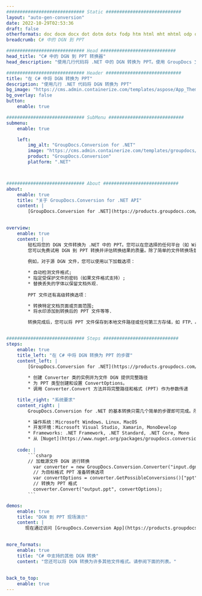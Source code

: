 ```yaml
---
############################# Static ############################
layout: "auto-gen-conversion"
date: 2022-10-29T02:53:36
draft: false
otherformats: doc docm docx dot dotm dotx fodp htm html mht mhtml odp odt otp pot potm potx pps ppsm ppsx ppt pptm pptx rtf
breadcrumb: C# 中的 DGN 到 PPT

############################# Head ############################
head_title: "C# 中的 DGN 到 PPT 转换器"
head_description: "使用几行代码将 .NET 中的 DGN 转换为 PPT。使用 GroupDocs 文档转换 API 转换 160 多种文件格式。"

############################# Header ############################
title: "在 C# 中将 DGN 转换为 PPT"
description: "使用几行 .NET 代码将 DGN 转换为 PPT"
bg_image: "https://cms.admin.containerize.com/templates/aspose/App_Themes/V3/images/bg/header1.png"
bg_overlay: false
button:
    enable: true

############################# SubMenu ############################
submenu:
    enable: true

    left:
        img_alt: "GroupDocs.Conversion for .NET"
        image: "https://cms.admin.containerize.com/templates/groupdocs/images/product-logos/90x90-noborder/groupdocs-conversion-net.png"
        product: "GroupDocs.Conversion"
        platform: ".NET"



############################# About ############################
about:
    enable: true
    title: "关于 GroupDocs.Conversion for .NET API"
    content: |
        [GroupDocs.Conversion for .NET](https://products.groupdocs.com/conversion/net/)可用于转换Microsoft Word、Excel、PowerPoint、PDF、Visio等格式。 GroupDocs.Conversion 是一个独立的 API，适用于需要高性能的后端和内部系统。它不依赖于任何软件，例如 Microsoft 或 Open Office。
    

overview:
    enable: true
    content: |
        轻松将您的 DGN 文件转换为 .NET 中的 PPT。您可以在您选择的任何平台（如 Windows、Linux、macOS）中仅使用几行 C# 代码行。
        您可以免费试用 DGN 到 PPT 转换并评估转换结果的质量。除了简单的文件转换场景，您还可以尝试更高级的选项来加载源 DGN 文件和保存输出 PPT 结果。 
        
        例如，对于源 DGN 文件，您可以使用以下加载选项：

        * 自动检测文件格式;
        * 指定受保护文件的密码（如果文件格式支持）;
        * 替换丢失的字体以保留文档外观.
        
        PPT 文件还有高级转换选项：

        * 转换特定文档页面或页面范围;
        * 将水印添加到转换后的 PPT 文件等等.

        转换完成后，您可以将 PPT 文件保存到本地文件路径或任何第三方存储，如 FTP、Amazon S3、Google Drive、Dropbox 等。请注意 - 将 DGN 转换为 PPT 无需安装任何额外的软件 - 如 MS Office、Open Office、Adobe Acrobat Reader 等。


############################# Steps ############################
steps:
    enable: true
    title_left: "在 C# 中将 DGN 转换为 PPT 的步骤"
    content_left: |
        [GroupDocs.Conversion for .NET](https://products.groupdocs.com/conversion/net/) 使开发人员只需几行代码即可轻松地将 DGN 文件转换为 PPT。
        
        * 创建 Converter 类的实例并为文件 DGN 提供完整路径
        * 为 PPT 类型创建和设置 ConvertOptions。
        * 调用 Converter.Convert 方法并将完整路径和格式 (PPT) 作为参数传递

    title_right: "系统要求"
    content_right: |
        GroupDocs.Conversion for .NET 的基本转换只需几个简单的步骤即可完成。所有主要平台和操作系统都支持我们的 API。在执行以下代码之前，请确保您的系统上安装了以下先决条件。

        * 操作系统：Microsoft Windows、Linux、MacOS
        * 开发环境：Microsoft Visual Studio, Xamarin, MonoDevelop
        * Frameworks: .NET Framework, .NET Standard, .NET Core, Mono
        * 从 [Nuget](https://www.nuget.org/packages/groupdocs.conversion) 获取最新的 GroupDocs.Conversion for .NET
         
    code: |
        ```csharp    
        // 加载源文件 DGN 进行转换
          var converter = new GroupDocs.Conversion.Converter("input.dgn");
          // 为目标格式 PPT 准备转换选项
          var convertOptions = converter.GetPossibleConversions()["ppt"].ConvertOptions;
          // 转换为 PPT 格式
          converter.Convert("output.ppt", convertOptions);
        ```

demos:
    enable: true
    title: "DGN 到 PPT 现场演示"
    content: |
       现在通过访问 [GroupDocs.Conversion App](https://products.groupdocs.app/conversion/family) 网站将 DGN 转换为 PPT。在线演示具有以下优点
          

more_formats:
    enable: true
    title: "C# 中支持的其他 DGN 转换"
    content: "您还可以将 DGN 转换为许多其他文件格式。请参阅下面的列表。"
       
       
back_to_top:
    enable: true
---
```

